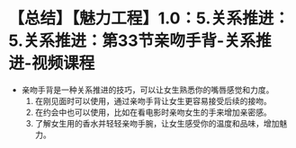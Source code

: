 # 【总结】【魅力工程】1.0：5.关系推进：5.关系推进：第33节亲吻手背-关系推进-视频课程

-   亲吻手背是一种关系推进的技巧，可以让女生熟悉你的嘴唇感觉和力度。
    1.  在刚见面时可以使用，通过亲吻手背让女生更容易接受后续的接吻。
    2.  在约会中也可以使用，比如在看电影时亲吻女生的手来增加亲密感。
    3.  了解女生用的香水并轻轻亲吻手腕，让女生感受你的温度和品味，增加魅力。